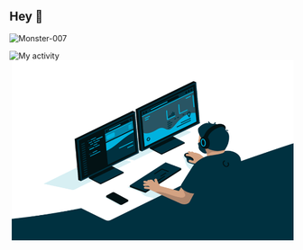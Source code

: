 <h2>Hey 👋</h2>
<p align="left">
  <img src="https://komarev.com/ghpvc/?username=Monster-007" alt="Monster-007" />
</p>

![My activity](https://github-readme-stats.vercel.app/api?username=Monster-007&show_icons=true&theme=aura)
<img align="right" alt="GIF" src="https://github.com/Monster-007/Monster-007/blob/master/code.gif?raw=true" width="500" height="320" />
